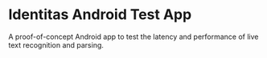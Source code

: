 # Identitas Android Test App

A proof-of-concept Android app to test the latency and performance of live text recognition and parsing.
